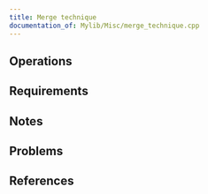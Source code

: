 ```yaml
---
title: Merge technique
documentation_of: Mylib/Misc/merge_technique.cpp
---
```


## Operations

## Requirements

## Notes

## Problems

## References
